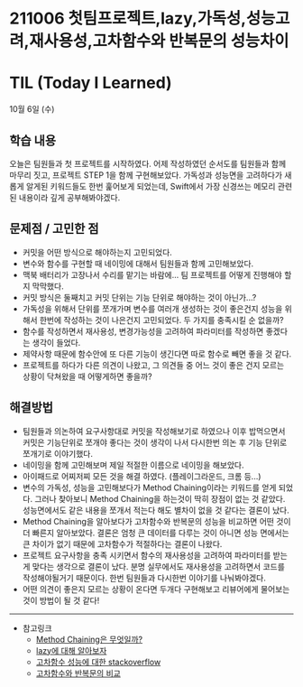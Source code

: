 # 211006 첫팀프로젝트,lazy,가독성,성능고려,재사용성,고차함수와 반복문의 성능차이
# TIL (Today I Learned)

10월 6일 (수)

## 학습 내용
오늘은 팀원들과 첫 프로젝트를 시작하였다. 어제 작성하였던 순서도를 팀원들과 함께 마무리 짓고, 프로젝트 STEP 1을 함께 구현해보았다. 가독성과 성능면을 고려하다가 새롭게 알게된 키워드들도 한번 훑어보게 되었는데, Swift에서 가장 신경쓰는 메모리 관련된 내용이라 깊게 공부해봐야겠다.
&nbsp;
## 문제점 / 고민한 점
- 커밋을 어떤 방식으로 해야하는지 고민되었다.
- 변수와 함수를 구현할 때 네이밍에 대해서 팀원들과 함께 고민해보았다.
- 맥북 배터리가 고장나서 수리를 맡기는 바람에... 팀 프로젝트를 어떻게 진행해야 할지 막막했다.
- 커밋 방식은 둘째치고 커밋 단위는 기능 단위로 해야하는 것이 아닌가...?
- 가독성을 위해서 단위를 쪼개가며 변수를 여러개 생성하는 것이 좋은건지 성능을 위해서 한번에 작성하는 것이 나은건지 고민되었다. 두 가지를 충족시킬 순 없을까?
- 함수를 작성하면서 재사용성, 변경가능성을 고려하여 파라미터를 작성하면 좋겠다는 생각이 들었다.
- 제약사항 때문에 함수안에 또 다른 기능이 생긴다면 따로 함수로 빼면 좋을 것 같다.
- 프로젝트를 하다가 다른 의견이 나왔고, 그 의견들 중 어느 것이 좋은 건지 모르는 상황이 닥쳐왔을 때 어떻게하면 좋을까?
&nbsp;
## 해결방법
- 팀원들과 의논하여 요구사항대로 커밋을 작성해보기로 하였으나 이후 밥먹으면서 커밋은 기능단위로 쪼개야 좋다는 것이 생각이 나서 다시한번 의논 후 기능 단위로 쪼개기로 이야기했다.
- 네이밍을 함께 고민해보며 제일 적절한 이름으로 네이밍을 해보았다.
- 아이패드로 어찌저찌 모든 것을 해결 하였다. (플레이그라운드, 크롬 등...)
- 변수의 가독성, 성능을 고민해보다가 Method Chaining이라는 키워드를 얻게 되었다. 그러나 찾아보니 Method Chaining을 하는것이 딱히 장점이 없는 것 같았다. 성능면에서도 같은 내용을 쪼개서 적는다 해도 별차이 없을 것 같다는 결론이 났다.
- Method Chaining을 알아보다가 고차함수와 반복문의 성능을 비교하면 어떤 것이 더 빠른지 알아보았다. 결론은 엄청 큰 데이터를 다루는 것이 아니면 성능 면에서는 큰 차이가 없기 때문에 고차함수가 적절하다는 결론이 나왔다.
- 프로젝트 요구사항을 충족 시키면서 함수의 재사용성을 고려하여 파라미터를 받는게 맞다는 생각으로 결론이 났다. 분명 실무에서도 재사용성을 고려하면서 코드를 작성해야될거기 때문이다. 한번 팀원들과 다시한번 이야기를 나눠봐야겠다.
- 어떤 의견이 좋은지 모르는 상황이 온다면 두개다 구현해보고 리뷰어에게 물어보는 것이 방법이 될 것 같다!
&nbsp;

---

- 참고링크
    - [Method Chaining은 무엇일까?](http://minsone.github.io/mac/ios/method-chaining-in-swift)
    - [lazy에 대해 알아보자](https://seons-dev.tistory.com/126)
    - [고차함수 성능에 대한 stackoverflow](https://stackoverflow.com/questions/50433122/whats-the-performance-of-chaining-swifts-array-higher-order-functions)
    - [고차함수와 반복문의 비교](https://www.skoumal.com/en/performance-of-built-in-higher-order-functions-map-filter-reduce-and-flatmap-vs-for-in-loop-in-swift/)
